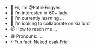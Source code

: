 - 👋 Hi, I’m @PatrikFrigyes
- 👀 I’m interested in 60+ lady
- 🌱 I’m currently learning ...
- 💞️ I’m looking to collaborate on kia lord
- 📫 How to reach me ...
- 😄 Pronouns: ...
- ⚡ Fun fact: Neked csak Frici

<!---
PatrikFrigyes/PatrikFrigyes is a ✨ special ✨ repository because its `README.md` (this file) appears on your GitHub profile.
You can click the Preview link to take a look at your changes.
--->
